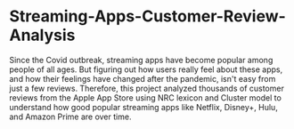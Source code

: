 # Streaming-Apps-Customer-Review-Analysis
Since the Covid outbreak, streaming apps have become popular among people of all ages. But figuring out how users really feel about these apps, and how their feelings have changed after the pandemic, isn't easy from just a few reviews. Therefore, this project analyzed thousands of customer reviews from the Apple App Store using NRC lexicon and Cluster model to understand how good popular streaming apps like Netflix, Disney+, Hulu, and Amazon Prime are over time.
